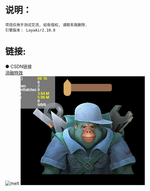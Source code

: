 # 说明：
    项目仅用于测试交流, 如有侵权, 请联系我删除.
    引擎版本： LayaAir2.10.0
# 链接:
● CSDN链接<br />
[消融特效](https://blog.csdn.net/jts666/article/details/125942229)       
![melt](https://user-images.githubusercontent.com/17720234/180678406-449d1f7e-c8c4-4b77-93db-ab82d94065b0.gif)
![melt](./pngs/melt.gif)
